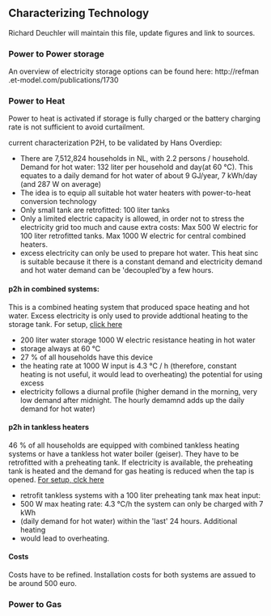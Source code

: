 ## Characterizing Technology 
Richard Deuchler will maintain this file, update figures and link to sources.

### Power to Power storage

An overview of electricity storage options can be found here: http://refman
.et-model.com/publications/1730

### Power to Heat  

Power to heat is activated if storage is fully charged or
the battery charging rate is not sufficient to avoid curtailment.

current characterization P2H, to be validated by Hans Overdiep: 
* There are 7,512,824 households in NL, with 2.2 persons / household. Demand for hot
water: 132 liter per household and day(at 60 °C). This equates to a daily demand for hot
water of about 9 GJ/year, 7 kWh/day (and 287 W on average) 
* The idea is to equip all suitable hot water heaters with power-to-heat conversion technology  
* Only small tank are retrofitted: 100 liter tanks  
* Only a limited electric capacity is allowed, in order not to stress the electricity grid too much and
cause extra costs: Max 500 W electric for 100 liter retrofitted tanks. Max
1000 W electric for central combined heaters. 
* excess electricity can only be used to prepare hot water. This heat sinc is suitable because it there is a
constant demand and electricity demand and hot water demand can be 'decoupled'by a few hours.


#### p2h in combined systems:  
This is a combined heating system that produced space heating and hot water. Excess electricity is only used to provide
addtional heating to the storage tank. For setup, [click here](http://f.cl.ly/items/0E3c3S3K3m0R1g2O2F2H/Screen%20Shot%202013-02-11%20at%2009.56.18.png)

* 200 liter water storage 1000 W electric resistance heating in hot water
* storage  always at 60 °C  
* 27 % of all households have this device 
* the heating rate at 1000 W input is 4.3 °C / h (therefore, constant heating is not useful, it would lead to overheating) the potential for using excess
* electricity follows a diurnal profile (higher demand in the morning, very low demand after midnight. The hourly demamnd adds up the daily demand for hot water)

#### p2h in tankless heaters  
46 % of all households are equipped with combined tankless heating systems or have a tankless hot water boiler
(geiser).  They have to be retrofitted with a preheating tank. If electricity
is available, the preheating tank is heated and the demand for gas heating is
reduced when the tap is opened. [For setup, clck here](http://f.cl.ly/items/1P0g2N393b3R1m2D0E34/Screen%20Shot%202013-02-11%20at%2009.56.28.png)

* retrofit tankless systems with a 100 liter preheating tank max heat input:
* 500 W max heating rate: 4.3 °C/h  the system can only be charged with 7 kWh
* (daily demand for hot water) within the 'last' 24 hours. Additional heating
* would lead to overheating.

#### Costs
Costs have to be refined. Installation costs for both systems are assued to be around 500 euro. 


### Power to Gas



